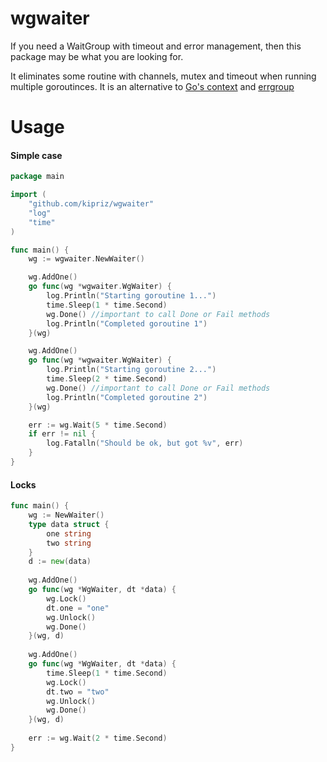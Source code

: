 # wgwaiter
If you need a WaitGroup with timeout and error management, then this package may be what you are looking for.

It eliminates some routine with channels, mutex and timeout when running multiple goroutinces. 
It is an alternative to [Go's context](https://blog.golang.org/context) and [errgroup](https://godoc.org/golang.org/x/sync/errgroup)

# Usage
#### Simple case
```go
package main

import (
    "github.com/kipriz/wgwaiter"
    "log"
    "time"
)

func main() {
    wg := wgwaiter.NewWaiter()

    wg.AddOne()
    go func(wg *wgwaiter.WgWaiter) {
        log.Println("Starting goroutine 1...")
        time.Sleep(1 * time.Second)
        wg.Done() //important to call Done or Fail methods
        log.Println("Completed goroutine 1")
    }(wg)

    wg.AddOne()
    go func(wg *wgwaiter.WgWaiter) {
        log.Println("Starting goroutine 2...")
        time.Sleep(2 * time.Second)
        wg.Done() //important to call Done or Fail methods
        log.Println("Completed goroutine 2")
    }(wg)

    err := wg.Wait(5 * time.Second)
    if err != nil {
        log.Fatalln("Should be ok, but got %v", err)
    }
}
``` 

#### Locks
```go
func main() {
    wg := NewWaiter()
    type data struct {
        one string
        two string
    }
    d := new(data)
    
    wg.AddOne()
    go func(wg *WgWaiter, dt *data) {
        wg.Lock()
        dt.one = "one"
        wg.Unlock()
        wg.Done()
    }(wg, d)
    
    wg.AddOne()
    go func(wg *WgWaiter, dt *data) {
        time.Sleep(1 * time.Second)
        wg.Lock()
        dt.two = "two"
        wg.Unlock()
        wg.Done()
    }(wg, d)
    
    err := wg.Wait(2 * time.Second)
}
```